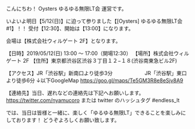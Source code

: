 こんにちわ！ Oysters ゆるゆる無限LT会 運営です。

いよいよ明日【5/12(日)】に迫って参りました【[Oysters] ゆるゆる無限LT会 #1】！！
受付【12:30】、開始は【13:00】になります。

会場は【株式会社ウィルゲート 2F】となります。

【日時】2019/05/12(日) 13:00 ～ 17:00（開場12:30）
【場所】株式会社ウィルゲート 2F
【住所】東京都渋谷区渋谷３丁目１２−１８(渋谷南東急ビル2F)

【アクセス】JR「渋谷駅」新南口より徒歩3分
　　　　　　JR「渋谷駅」東口より徒歩6分
↓以下GoogleMap
https://goo.gl/maps/Te5GM3R8e8eSjv8A9

【連絡先】当日、遅れなどの連絡先は下記へお願いします。
https://twitter.com/nyamucoro
または twitter のハッシュタグ
#endless_lt

では、当日は皆様と一緒に、楽しく「ゆるゆる無限LT」できることを楽しみにしております！
どうぞよろしくお願い致します。